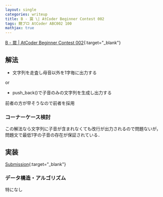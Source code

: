 ```yaml
---
layout: single
categories: writeup
title: B - 罠 \| AtCoder Beginner Contest 002 
tags: 競プロ AtCoder ABC002 100
mathjax: true
---
```


[B - 罠 \| AtCoder Beginner Contest 002](https://beta.atcoder.jp/contests/abc002/tasks/abc002_2){:target="_blank"}

## 解法
- 文字列を走査し母音以外を1字毎に出力する

or

- push_back()で子音のみの文字列を生成し出力する

前者の方が早そうなので前者を採用

### コーナーケース検討
この解法なら文字列に子音が含まれなくても改行が出力されるので問題ないが，問題文で最低1字の子音の存在が保証されている．

## 実装

[Submission](https://beta.atcoder.jp/contests/abc002/submissions/3001990){:target="_blank"}

### データ構造・アルゴリズム
特になし